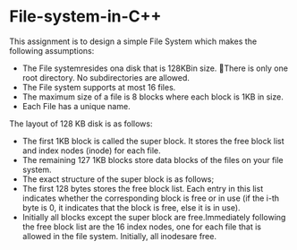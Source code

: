 # File-system-in-C++
This assignment is to design a simple File System which makes the following assumptions:
* The File systemresides ona disk that is 128KBin size. There is only one root directory. No subdirectories are allowed. 
* The File system supports at most 16 files. 
* The maximum size of a file is 8 blocks where each block is 1KB in size. 
* Each File has a unique name.

The layout of 128 KB disk is as follows:
* The first 1KB block is called the super block. It stores the free block list and index nodes (inode) for each file. 
* The remaining 127 1KB blocks store data blocks of the files on your file system. 
* The exact structure of the super block is as follows;
* The first 128 bytes stores the free block list. Each entry in this list indicates whether the corresponding block is free or in use (if the i-th byte is 0, it indicates that the block is free, else it is in use). 
* Initially all blocks except the super block are free.Immediately following the free block list are the 16 index nodes, one for each file that is allowed in the file system. Initially, all inodesare free. 
